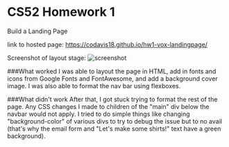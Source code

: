 # CS52 Homework 1
Build a Landing Page

link to hosted page: https://codavis18.github.io/hw1-vox-landingpage/

Screenshot of layout stage:
![screenshot](https://github.com/codavis18/hw1-vox-landingpage/blob/master/screencap1.tiff "screenshot of unformatted html")


###What worked
I was able to layout the page in HTML, add in fonts and icons from Google Fonts and FontAwesome, and add a background cover image. I was also able to format the nav bar using flexboxes.


###What didn't work
After that, I got stuck trying to format the rest of the page. Any CSS changes I made to children of the "main" div below the navbar would not apply. I tried to do simple things like changing "background-color" of various divs to try to debug the issue but to no avail (that's why the email form and "Let's make some shirts!" text have a green background).
